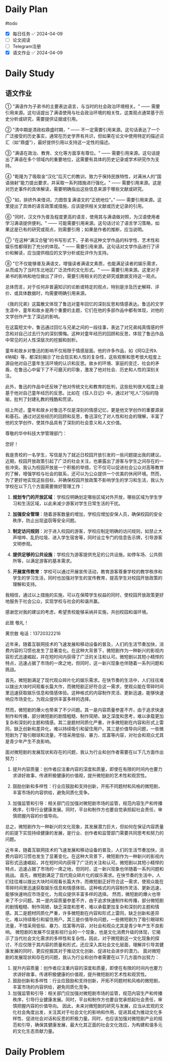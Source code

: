 # Daily Plan
#todo
- [x] 每日任务 ✅ 2024-04-09
- [ ] 论文阅读
- [ ] Telegram注册
- [x] 语文作业 ✅ 2024-04-09
# Daily Study
## 语文作业
① "满语作为子弟书的主要表达语言，与当时的社会政治环境相关。" —— 需要引用来源。这句话提出了满语使用与社会政治环境的相关性，这类观点通常基于历史分析或研究，需要提供证据或引用。

② "清中期是清政权鼎盛时期，" —— 不一定需要引用来源。这句话表达了一个广泛接受的历史事实，通常在历史学界有共识，但如果在论文中使用特定的描述词汇（如“鼎盛”），最好提供引用以支持这一定性的描述。

③ "满语在政治、教育、文化等方面享有尊位。" —— 需要引用来源。这句话提出了满语在多个领域内的重要地位，这需要有具体的历史记录或学术研究作为支持。

④ "乾隆为了吸取金“汉化”后灭亡的教训，致力于保持民族特性，对满洲人的“国语骑射”能力提出要求，并采取一系列措施进行强化。" —— 需要引用来源。这是对历史事件的具体解读，需要明确指出这些信息来源于哪些文献或研究。

⑤ "如，排挤外来借词，力图恢复满语文的“正统地位”。” —— 需要引用来源。这里提出了具体的语言政策或措施，应该提供相关文献或历史记录的引用。

⑥ "同时，汉文作为普及程度更高的语言，使用其与满语做对照，为汉语使用者学习满语提供便利。" —— 可能需要引用来源。这句话讨论了语言学习策略，如果这是已有的研究或观点，则需要引用；如果是作者的推断，应当说明。

⑦ "在这种“满汉合璧”的书写形式下，子弟书这种文学作品的科学性、艺术性和娱乐性都得到了充分的体现。" —— 需要引用来源。这句话对文学作品进行了评价和解读，应当提供相应的文学分析或批评作为支持。

⑧ "它不仅能够普及满语文，增强读者满语文素质，也能满足读者的娱乐需求，从而成为了当时东北地区广泛流传的文化形式。" —— 需要引用来源。这里对子弟书的影响和地位做出了评价，需要引用相关的历史研究或数据支持这一观点。

总体而言，对于任何非普遍知识的论断或特定的观点，特别是涉及历史解释、评价、或具体数据时，均需要明确引用来源。


《我的兄弟》这篇散文体现了鲁迅对童年回忆的深刻反思和情感表达。鲁迅的文学生涯中，童年和故乡是两个重要的主题，它们在他的多部作品中都有体现，对他的文学创作产生了深远的影响。

在这篇短文中，鲁迅通过回忆与兄弟之间的一段往事，表达了对兄弟纯真情感的怀念和对自己过去行为的深刻懊悔。这种对童年经历的回顾和反思，体现了鲁迅作品中常见的对人性深层次的挖掘和剖析。

童年和故乡对鲁迅的影响不仅局限于情感层面。他的许多作品，如《阿Q正传》、《呐喊》等，都深刻揭示了社会现实和人性的复杂性，这些观察和思考很大程度上源自他对自己童年生活环境的认识和反思。故乡的环境、家庭的变迁、社会的矛盾，在鲁迅心中留下了不可磨灭的印象，激发了他对社会、历史和人性的深刻关注。

此外，鲁迅的作品中还反映了他对传统文化和教育的批判，这些批判很大程度上是基于他对自己童年经历的反思。比如在《狂人日记》中，通过对“吃人”习俗的隐喻，批判了封建礼教的残酷和荒谬。

综上所述，童年和故乡对鲁迅不仅是深刻的情感记忆，更是他文学创作的重要源泉和基石。通过对这些经历的回顾和反思，鲁迅深化了对人性和社会的理解，丰富了他的文学创作，使其作品具有了深刻的社会意义和人文价值。

  

尊敬的华中科技大学管理部门：

您好！

我是贵校的一名学生，写信是为了就近日校园开放引发的一些问题提出我的建议。近期，校园开放政策引起了广泛的社会关注，也暴露出了游客与学生之间存在的一些冲突。我认为校园开放是一个积极的举措，它不仅可以促进社会公众对高等教育的了解，增强学校与社会的联系，还可以为公众提供一个优美的休闲环境。然而，为了更好地实现这些目标，并确保校园开放政策不影响学生的学习和生活，我认为学校在以下几个方面需要做好管理工作：

1. **规划专门的开放区域**：学校应明确划定哪些区域对外开放，哪些区域为学生学习和生活区域，以此来减少游客对学生日常生活的干扰。
    
2. **加强安全管理**：随着游客数量的增加，学校应增加安保人员，确保校园的安全秩序，防止出现盗窃等安全问题。
    
3. **制定访问规则**：对于进入校园的游客，学校应制定明确的访问规则，如禁止大声喧哗、乱扔垃圾、进入学生宿舍等，同时设立专门的信息告示牌，引导游客文明参观。
    
4. **提供足够的公共设施**：学校应为游客提供充足的公共设施，如停车场、公共厕所等，以满足游客的基本需求。
    
5. **开展宣传教育**：学校可以通过开展宣传活动，教育游客尊重学校的教学秩序和学生的学习生活，同时也加强对学生的宣传教育，提高学生对校园开放政策的理解和支持。
    

我相信，通过以上措施的实施，可以在保障学生权益的同时，使校园开放政策更好地服务于社会公众，实现学校与社会的和谐共赢。

感谢您对我的建议的考虑，希望贵校能够采纳并实施，共创校园和谐环境。

此致 敬礼！

黄宗敖
电话：13720322216


近年来，随着互联网技术的飞速发展和移动设备的普及，人们的生活节奏加快，消费内容的习惯也发生了显著变化。在这种大背景下，微短剧作为一种新兴的影视内容形式迅速崛起，并在短时间内获得了广泛的关注和认可。微短剧以其短小精悍的特点，迅速占据了市场的一席之地，但同时，这一新兴现象也伴随着一系列问题和挑战。

首先，微短剧满足了现代观众碎片化的娱乐需求。在快节奏的生活中，人们往往难以拨出大块时间观看长篇大作，而微短剧正好符合这一需求，使观众能在零碎时间里迅速获取娱乐信息和情感体验。这种格式的内容制作灵活、更新迅速，能够快速响应市场变化，为观众提供丰富多样的选择。

然而，微短剧的爆火也带来了不少问题。其一是内容质量参差不齐，由于追求快速制作和传播，部分微短剧的剧情粗糙、制作简陋，缺乏深度和思考，难以承载更加复杂和深刻的主题和情感。其二是题材同质化严重，许多微短剧在内容和形式上雷同，缺乏创新和差异化，难以持续吸引和留住用户。其三是价值导向问题，一些微短剧为了吸引眼球和流量，不惜采用低俗、暴力、炫富等内容，对社会和观众尤其是青少年产生不良影响。

面对微短剧的发展现状和存在的问题，我认为行业和创作者需要在以下几方面作出努力：

1. 提升内容质量：创作者应注重内容的深度和质量，即使在有限的时间内也要力求讲好故事，传递积极健康的价值观，提升微短剧的艺术性和观赏性。
    
2. 鼓励创新和多样性：行业应鼓励和支持创新，开拓不同题材和风格的微短剧，丰富市场的内容供给，避免同质化竞争。
    
3. 加强监管和引导：相关部门应加强对微短剧市场的监管，规范内容生产和传播秩序，引导行业健康发展。同时，平台和制作方也要自觉承担起社会责任，审慎把握内容的价值导向。
    

总之，微短剧作为一种新兴的文化现象，其发展潜力巨大，但如何在保证内容质量的前提下实现持续健康的发展，是行业、创作者和监管部门需要共同思考和努力的问题。


近年来，随着互联网技术的飞速发展和移动设备的普及，人们的生活节奏加快，消费内容的习惯也发生了显著变化。在这种大背景下，微短剧作为一种新兴的影视内容形式迅速崛起，并在短时间内获得了广泛的关注和认可。微短剧以其短小精悍的特点，迅速占据了市场的一席之地，但同时，这一新兴现象也伴随着一系列问题和挑战。
首先，微短剧满足了现代观众碎片化的娱乐需求。在快节奏的生活中，人们往往难以拨出大块时间观看长篇大作，而微短剧正好符合这一需求，使观众能在零碎时间里迅速获取娱乐信息和情感体验。这种格式的内容制作灵活、更新迅速，能够快速响应市场变化，为观众提供丰富多样的选择。
然而，微短剧的爆火也带来了不少问题。其一是内容质量参差不齐，由于追求快速制作和传播，部分微短剧的剧情粗糙、制作简陋，缺乏深度和思考，难以承载更加复杂和深刻的主题和情感。其二是题材同质化严重，许多微短剧在内容和形式上雷同，缺乏创新和差异化，难以持续吸引和留住用户。其三是价值导向问题，一些微短剧为了吸引眼球和流量，不惜采用低俗、暴力、炫富等内容，对社会和观众尤其是青少年产生不良影响。
微短剧的发展不仅是影视行业的一个现象，也是文化消费升级的体现，它揭示了当代社会文化需求的多样性和复杂性。因此，对于微短剧这一文化现象的探讨，不应仅限于其内容的质量和形式，还应深入其社会文化层面，理解并引导其健康发展的同时，更应挖掘其对于推动文化创新、促进社会进步的潜力。
面对微短剧的发展现状和存在的问题，我认为行业和创作者需要在以下几方面作出努力：
1. 提升内容质量：创作者应注重内容的深度和质量，即使在有限的时间内也要力求讲好故事，传递积极健康的价值观，提升微短剧的艺术性和观赏性。
2. 鼓励创新和多样性：行业应鼓励和支持创新，开拓不同题材和风格的微短剧，丰富市场的内容供给，避免同质化竞争。
3. 加强监管和引导：相关部门应加强对微短剧市场的监管，规范内容生产和传播秩序，引导行业健康发展。同时，平台和制作方也要自觉承担起社会责任，审慎把握内容的价值导向。
因此，未来对微短剧的研究与发展，应当从宏观的文化社会角度出发，关注其对于社会文化的影响和作用，促进其成为推动文化多样性、促进社会对话和反思的积极力量。同时，也应该加强对微短剧产业的规范和引导，确保其健康发展，最大化其正面的社会文化效应，为构建和谐多元的文化生态贡献力量。
# Daily Problem